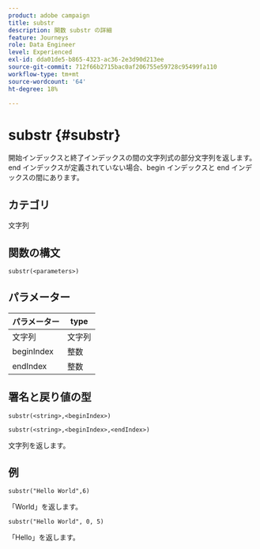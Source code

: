 ```yaml
---
product: adobe campaign
title: substr
description: 関数 substr の詳細
feature: Journeys
role: Data Engineer
level: Experienced
exl-id: dda01de5-b865-4323-ac36-2e3d90d213ee
source-git-commit: 712f66b2715bac0af206755e59728c95499fa110
workflow-type: tm+mt
source-wordcount: '64'
ht-degree: 18%

---
```


# substr {#substr}

開始インデックスと終了インデックスの間の文字列式の部分文字列を返します。 end インデックスが定義されていない場合、begin インデックスと end インデックスの間にあります。

## カテゴリ

文字列

## 関数の構文

`substr(<parameters>)`

## パラメーター

| パラメーター | type |
|-------------|----------|
| 文字列 | 文字列 |
| beginIndex | 整数 |
| endIndex | 整数 |

## 署名と戻り値の型

`substr(<string>,<beginIndex>)`

`substr(<string>,<beginIndex>,<endIndex>)`

文字列を返します。

## 例

`substr("Hello World",6)`

「World」を返します。

`substr("Hello World", 0, 5)`

「Hello」を返します。
